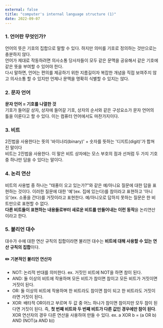 ```yaml
---
external: false
title: "computer's internal language structure (1)"
date: 2022-09-07
---
```


### 1. 언어란 무엇인가?

언어의 뜻은 기호의 집합으로 말할 수 있다. 하지만 의미를 기호로 정의하는 것만으로는 충분하지 않다.  
언어가 제대로 작동하려면 의사소통 당사자들이 모두 같은 문맥을 공유해서 같은 기호에 같은 뜻을 부여할 수 있어야 한다.  
다시 말하면, 언어는 편의를 제공하기 위한 지름길이자 복잡한 개념을 직접 보여주지 않고 의사소통 할 수 있지만 언제나 문맥을 명확히 식별할 수 있지는 않다.

### 2. 문자 언어

**문자 언어 = 기호를 나열한 것**  
기호가 들어갈 상자, 상자에 들어갈 기호, 상자의 순서와 같은 구성요소가 문자 언어의 틀을 이룬다고 할 수 있다. 이는 컴퓨터 언어에서도 마찬가지이다.

### 3. 비트

2진법을 사용한다는 뜻의 '바이너리(binary)' + 숫자를 뜻하는 '디지트(digit)'가 합쳐진 말이다  
비트는 2진법을 사용한다. 이 말은 비트 상자에는 모스 부호의 점과 선처럼 두 가지 기호 중 하나만 담을 수 있다는 말이다.

### 4. 논리 연산

비트의 사용법 중 하나는 "태풍이 오고 있는가?"와 같은 예/아니요 질문에 대한 답을 표현하는 것이다. 이러한 질문에 대한 '예'(ex. 집에 있는다)를 참이라고 표현하고 '아니오'(ex. 소풍을 간다)를 거짓이라고 표현한다. 예/아니오로 답하지 못하는 질문은 한 비트만으로 표현할 수 없다.  
**다른 비트들이 표현하는 내용들로부터 새로운 비트를 만들어내는 이런 동작**을 논리연산이라고 한다.

### 5. 불리언 대수

대수가 수에 대한 연산 규칙의 집합이라면 불리언 대수는 **비트에 대해 사용할 수 있는 연산 규칙의 집합**이다.

#### **✏️ 기본적인 불리언 연산자**

- NOT: 논리적 반대를 의미한다. ex. 거짓인 비트에 NOT을 하면 참이 된다.
- AND: 둘 이상의 비트에 작용하며 모든 비트가 참이면 참이고 모든 비트가 거짓이면 거짓이 된다.
- OR: 둘 이상의 비트에 작용하며 한 비트라도 참이면 참이 되고 한 비트라도 거짓이라면 거짓이 된다.
- XOR: 배타적 OR이라고 부르며 두 값 중 어느 하나가 참이면 참이지만 모두 참이 된다면 거짓이 된다. 즉, **첫 번째 비트와 두 번째 비트가 다른 값인 경우에만 참이 된다**. XOR 연산자의 경우 다른 연산을 사용하여 만들 수 있다. ex. a XOR b = (a OR b) AND (NOT(a AND b))
